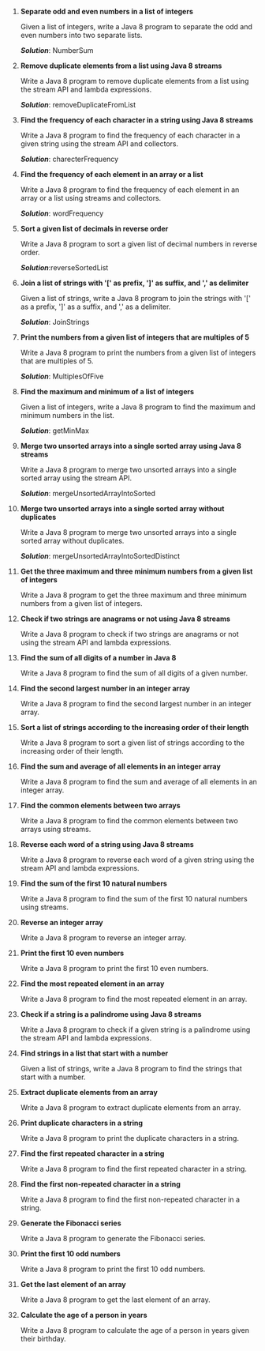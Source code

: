 
1. **Separate odd and even numbers in a list of integers**

    Given a list of integers, write a Java 8 program to separate the odd and even numbers into two separate lists.
    
    **_Solution_**: NumberSum

2. **Remove duplicate elements from a list using Java 8 streams**

    Write a Java 8 program to remove duplicate elements from a list using the stream API and lambda expressions.

   **_Solution_**: removeDuplicateFromList

3. **Find the frequency of each character in a string using Java 8 streams**

    Write a Java 8 program to find the frequency of each character in a given string using the stream API and collectors.

   **_Solution_**: charecterFrequency

4. **Find the frequency of each element in an array or a list**

    Write a Java 8 program to find the frequency of each element in an array or a list using streams and collectors.
   
   **_Solution_**: wordFrequency
5. **Sort a given list of decimals in reverse order**

    Write a Java 8 program to sort a given list of decimal numbers in reverse order.

   **_Solution_**:reverseSortedList
6. **Join a list of strings with '[' as prefix, ']' as suffix, and ',' as delimiter**

    Given a list of strings, write a Java 8 program to join the strings with '[' as a prefix, ']' as a suffix, and ',' as a delimiter.

    **_Solution_**: JoinStrings
7. **Print the numbers from a given list of integers that are multiples of 5**

    Write a Java 8 program to print the numbers from a given list of integers that are multiples of 5.
  
    **_Solution_**: MultiplesOfFive
8. **Find the maximum and minimum of a list of integers**

    Given a list of integers, write a Java 8 program to find the maximum and minimum numbers in the list.

   **_Solution_**: getMinMax
9. **Merge two unsorted arrays into a single sorted array using Java 8 streams**

    Write a Java 8 program to merge two unsorted arrays into a single sorted array using the stream API.

   **_Solution_**: mergeUnsortedArrayIntoSorted
10. **Merge two unsorted arrays into a single sorted array without duplicates**

    Write a Java 8 program to merge two unsorted arrays into a single sorted array without duplicates.

    **_Solution_**: mergeUnsortedArrayIntoSortedDistinct
11. **Get the three maximum and three minimum numbers from a given list of integers**

    Write a Java 8 program to get the three maximum and three minimum numbers from a given list of integers.

12. **Check if two strings are anagrams or not using Java 8 streams**

    Write a Java 8 program to check if two strings are anagrams or not using the stream API and lambda expressions.

13. **Find the sum of all digits of a number in Java 8**

    Write a Java 8 program to find the sum of all digits of a given number.

14. **Find the second largest number in an integer array**

    Write a Java 8 program to find the second largest number in an integer array.

15. **Sort a list of strings according to the increasing order of their length**

    Write a Java 8 program to sort a given list of strings according to the increasing order of their length.

16. **Find the sum and average of all elements in an integer array**

    Write a Java 8 program to find the sum and average of all elements in an integer array.

17. **Find the common elements between two arrays**

    Write a Java 8 program to find the common elements between two arrays using streams.

18. **Reverse each word of a string using Java 8 streams**

    Write a Java 8 program to reverse each word of a given string using the stream API and lambda expressions.

19. **Find the sum of the first 10 natural numbers**

    Write a Java 8 program to find the sum of the first 10 natural numbers using streams.

20. **Reverse an integer array**

    Write a Java 8 program to reverse an integer array.

21. **Print the first 10 even numbers**

    Write a Java 8 program to print the first 10 even numbers.

22. **Find the most repeated element in an array**

    Write a Java 8 program to find the most repeated element in an array.

23. **Check if a string is a palindrome using Java 8 streams**

    Write a Java 8 program to check if a given string is a palindrome using the stream API and lambda expressions.

24. **Find strings in a list that start with a number**

    Given a list of strings, write a Java 8 program to find the strings that start with a number.

25. **Extract duplicate elements from an array**

    Write a Java 8 program to extract duplicate elements from an array.

26. **Print duplicate characters in a string**

    Write a Java 8 program to print the duplicate characters in a string.

27. **Find the first repeated character in a string**

    Write a Java 8 program to find the first repeated character in a string.

28. **Find the first non-repeated character in a string**

    Write a Java 8 program to find the first non-repeated character in a string.

29. **Generate the Fibonacci series**

    Write a Java 8 program to generate the Fibonacci series.

30. **Print the first 10 odd numbers**

    Write a Java 8 program to print the first 10 odd numbers.

31. **Get the last element of an array**

    Write a Java 8 program to get the last element of an array.

32. **Calculate the age of a person in years**

    Write a Java 8 program to calculate the age of a person in years given their birthday.
